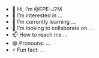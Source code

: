 - 👋 Hi, I’m @EPE-J2M
- 👀 I’m interested in ...
- 🌱 I’m currently learning ...
- 💞️ I’m looking to collaborate on ...
- 📫 How to reach me ...
- 😄 Pronouns: ...
- ⚡ Fun fact: ...

<!---
EPE-J2M/EPE-J2M is a ✨ special ✨ repository because its `README.md` (this file) appears on your GitHub profile.
You can click the Preview link to take a look at your changes.
--->
